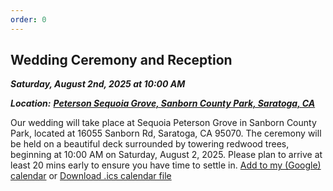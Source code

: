 ```yaml
---
order: 0
---
```

## Wedding Ceremony and Reception

***Saturday, August 2nd, 2025 at 10:00 AM***
<!-- ***Cocktail Attire***    -->
***Location:*** <a href="https://www.google.com/maps/place/Peterson+Grove,+California+95070/data=!4m2!3m1!1s0x808e4b73785c40bd:0xf35ce38203376155?sa=X&ved=1t:242&ictx=111">***Peterson Sequoia Grove, Sanborn County Park, Saratoga, CA***</a>

Our wedding will take place at Sequoia Peterson Grove in Sanborn County Park,
located at 16055 Sanborn Rd, Saratoga, CA 95070. The ceremony will be held on a
beautiful deck surrounded by towering redwood trees, beginning at 10:00 AM on
Saturday, August 2, 2025. Please plan to arrive at least 20 mins early to
ensure you have time to settle in.
<i class="fa-solid fa-calendar-days"></i>
<a href="https://calendar.google.com/calendar/render?action=TEMPLATE&text=Ullerich+Wedding&details=Visit+http://ulleri.ch/wedding+for+more+details&dates=20250802T100000/20250802T180000&ctz=America/Los_Angeles&location=37.234524,-122.063787">Add to my (Google) calendar</a> or [Download .ics calendar file](/files/ullerich_wedding.ics)

